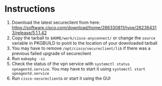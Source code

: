 # Instructions

1. Download the latest secureclient from here: https://software.cisco.com/download/home/286330811/type/282364313/release/5.1.1.42
2. Copy the tarball to `$HOME/work/cisco-anyconnect/` or change the `source`
   variable in PKGBUILD to point to the location of your downloaded tarball
3. You may have to remove `/opt/cisco/secureclient/lib` if there was a previous failed upgrade of secureclient
4. Run `makepkg -si`
5. Check the status of the vpn service with `systemctl status
   vpnagentd.service`. You may have to start it using `systemctl start
   vpnagentd.service`
6. Run `cisco-secureclient&` or start it using the GUI
